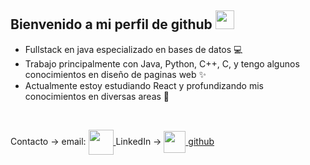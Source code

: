 ## Bienvenido a mi perfil de github <img width="30px" height="30px" src="https://media.tenor.com/images/3b388fe03da271d2674faf85eb7c3fcd/tenor.gif" /> 

- Fullstack en java especializado en bases de datos 💻
- Trabajo principalmente con Java, Python, C++, C, y tengo algunos conocimientos en diseño de paginas web ✨
- Actualmente estoy estudiando React y profundizando mis conocimientos en diversas areas 📖

<br />

Contacto ->   email: <a href = "mailto: elusteinkamp@gmail.com">
                      <img align="center" src="https://cdn-icons-png.flaticon.com/512/324/324123.png" height="40" width="40" />
                      </a>
LinkedIn -> <a href="https://ar.linkedin.com/in/elias-steinkamp-a720b420b" target="blank">
              <img align="center" src="https://cdn-icons-png.flaticon.com/512/1383/1383262.png" height="35" width="35" />
            </a>
[github](https://img.shields.io/badge/GitHub-000000?style=for-the-badge&logo=GitHub&logoColor=white)

<br />
